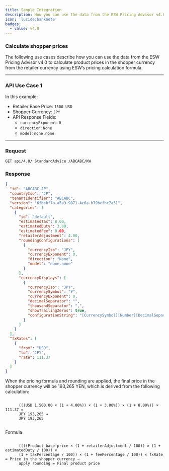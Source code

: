 ```yaml
---
title: Sample Integration
description: How you can use the data from the ESW Pricing Advisor v4.0 to calculate product prices in the shopper currency
icon: 'lucide:banknote'
badges:
  - value: v4.0 
---
```


### Calculate shopper prices

<p class="text-md">
  The following use cases describe how you can use the data from the 
  <span class="font-semibold text-primary">ESW Pricing Advisor v4.0</span> to calculate product prices in the 
  <span class="font-semibold text-primary">shopper currency</span> from the 
  <span class="font-semibold text-primary">retailer currency</span> using ESW’s pricing calculation formula.
</p>

---

### API Use Case 1

<div class="prose dark:prose-invert max-w-none text-md">
  <p class="mb-2">In this example:</p>
  <ul role="list" class="list-disc marker:text-primary space-y-1 pl-6">
    <li><span class="font-semibold text-primary">Retailer Base Price</span>: <code>1500 USD</code></li>
    <li><span class="font-semibold text-primary">Shopper Currency</span>: <code>JPY</code></li>
    <li>
      <span class="font-semibold text-primary">API Response Fields</span>:
      <ul class="list-disc marker:text-primary/80 pl-6 space-y-1">
        <li><code>currencyExponent</code>: <code>0</code></li>
        <li><code>direction</code>: <code>None</code></li>
        <li><code>model</code>: <code>none.none</code></li>
      </ul>
    </li>
  </ul>
</div>

---

### Request

```shell [Request]
GET api/4.0/ StandardAdvice /ABCABC/KW
```

### Response

```json [Response] height=150 collapse
{
  "id": "ABCABC_JP",
  "countryIso": "JP",
  "tenantIdentifier": "ABCABC",
  "version": "6fbebf7a-a5a3-9871-Ac6a-b79bcfbc7a51",
  "categories": [
    {
      "id": "default",
      "estimatedTax": 8.00,
      "estimatedDuty": 3.00,
      "estimatedFee": 0.00,
      "retailerAdjustment": 4.00,
      "roundingConfigurations": [
        {
          "currencyIso": "JPY",
          "currencyExponent": 0,
          "direction": "None",
          "model": "none.none"
        }
      ],
      "currencyDisplays": [
        {
          "currencyIso": "JPY",
          "currencySymbol": "¥",
          "currencyExponent": 0,
          "decimalSeparator": "",
          "thousandSeparator": ",",
          "showTrailingZeros": true,
          "configurationString": "[CurrencySymbol][Number][DecimalSeparator][Exponent]"
        }
      ]
    }
  ],
  "fxRates": [
    {
      "from": "USD",
      "to": "JPY",
      "rate": 111.37
    }
  ]
}
```

<div class="prose dark:prose-invert max-w-none text-base space-y-4">
  <p>
    When the pricing formula and rounding are applied, the final price in the shopper currency will be 
    <span class="font-semibold text-primary">193,265 YEN</span>, which is derived from the following calculation:
  </p>

  <p>
    <code class="block bg-muted text-base px-4 py-2 rounded-lg overflow-x-auto">
      (((USD 1,500.00 × (1 + 4.00%)) × (1 + 3.00%)) × (1 + 8.00%)) × 111.37 = 
      <span class="font-semibold text-primary">JPY 193,265</span> → 
      <span class="font-semibold text-primary">JPY 193,265</span>
    </code>
  </p>

<div class="rounded-xl border border-primary/10 bg-primary/5 dark:border-primary/30 dark:bg-primary/10 p-5 text-sm text-primary dark:text-white shadow-sm">
  <p class="text-primary font-semibold mb-1 text-base dark:text-white">Formula</p>
  <p class="text-base text-primary dark:text-white">
    <code class="break-words font-mono text-[0.85rem] dark:text-white">
      ((((Product base price × (1 + retailerAdjustment / 100)) × (1 + estimatedDuty / 100)) × 
      (1 + taxPercentage / 100)) × (1 + feePercentage / 100)) × fxRate = Price in the shopper currency → 
      apply rounding = Final product price
    </code>
  </p>
</div>






